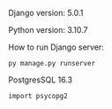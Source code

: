 Django version: 5.0.1  

Python version:  3.10.7  

How to run Django server:  
  ``` 
  py manage.py runserver
```
 PostgresSQL 16.3
 ```
import psycopg2
```
